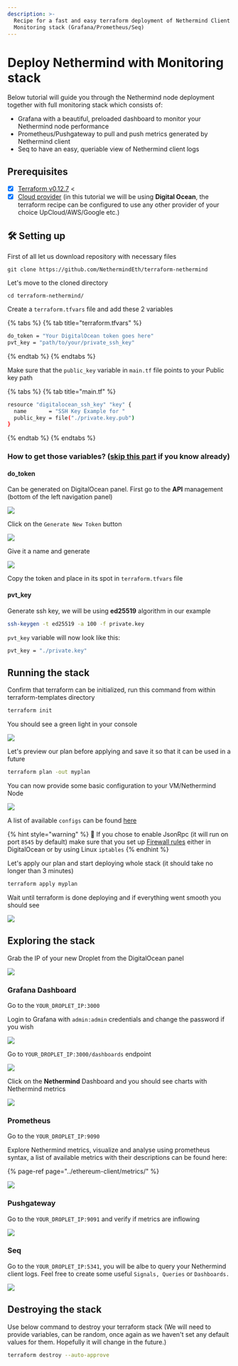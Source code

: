 ```yaml
---
description: >-
  Recipe for a fast and easy terraform deployment of Nethermind Client and
  Monitoring stack (Grafana/Prometheus/Seq)
---
```


# Deploy Nethermind with Monitoring stack

Below tutorial will guide you through the Nethermind node deployment together with full monitoring stack which consists of:

* Grafana with a beautiful, preloaded dashboard to monitor your Nethermind node performance
* Prometheus/Pushgateway to pull and push metrics generated by Nethermind client
* Seq to have an easy, queriable view of Nethermind client logs 

## Prerequisites

* [x] [Terraform v0.12.7](https://www.terraform.io/downloads.html) &lt; 
* [x] [Cloud provider](cloud-providers/) \(in this tutorial we will be using **Digital Ocean**, the terraform recipe can be configured to use any other provider of your choice UpCloud/AWS/Google etc.\)

## 🛠 Setting up

First of all let us download repository with necessary files

```text
git clone https://github.com/NethermindEth/terraform-nethermind
```

Let's move to the cloned directory

```text
cd terraform-nethermind/
```

Create a `terraform.tfvars` file and add these 2 variables

{% tabs %}
{% tab title="terraform.tfvars" %}
```bash
do_token = "Your DigitalOcean token goes here"
pvt_key = "path/to/your/private_ssh_key"
```
{% endtab %}
{% endtabs %}

Make sure that the `public_key` variable in `main.tf` file points to your Public key path

{% tabs %}
{% tab title="main.tf" %}
```bash
resource "digitalocean_ssh_key" "key" {
  name       = "SSH Key Example for "
  public_key = file("./private.key.pub")
}
```
{% endtab %}
{% endtabs %}

### How to get those variables? \([skip this part](deploy-nethermind-with-monitoring-stack.md#run-the-stack) if you know already\)

#### do\_token

Can be generated on DigitalOcean panel. First go to the **API** management \(bottom of the left navigation panel\)

![](../.gitbook/assets/image%20%2843%29.png)

Click on the `Generate New Token` button

![](../.gitbook/assets/image%20%2847%29.png)

Give it a name and generate

![](../.gitbook/assets/image%20%2842%29.png)

Copy the token and place in its spot in `terraform.tfvars` file

#### pvt\_key

Generate ssh key, we will be using **ed25519** algorithm in our example

```bash
ssh-keygen -t ed25519 -a 100 -f private.key
```

`pvt_key` variable will now look like this:

```bash
pvt_key = "./private.key"
```

## Running the stack

Confirm that terraform can be initialized, run this command from within terraform-templates directory

```bash
terraform init
```

You should see a green light in your console

![](../.gitbook/assets/image%20%2850%29.png)

Let's preview our plan before applying and save it so that it can be used in a future

```bash
terraform plan -out myplan
```

You can now provide some basic configuration to your VM/Nethermind Node

![](../.gitbook/assets/image%20%2855%29.png)

A list of available `configs` can be found [here](../ethereum-client/networks.md)

{% hint style="warning" %}
🧯 If you chose to enable JsonRpc \(it will run on port `8545` by default\) make sure that you set up [Firewall rules](../first-steps-with-nethermind/firewall-configuration.md) either in DigitalOcean or by using Linux `iptables`
{% endhint %}

Let's apply our plan and start deploying whole stack \(it should take no longer than 3 minutes\)

```bash
terraform apply myplan
```

Wait until terraform is done deploying and if everything went smooth you should see

![](../.gitbook/assets/image%20%2854%29.png)

## Exploring the stack

Grab the IP of your new Droplet from the DigitalOcean panel

![](../.gitbook/assets/image%20%2852%29.png)

### Grafana Dashboard

Go to the `YOUR_DROPLET_IP:3000`

Login to Grafana with `admin:admin` credentials and change the password if you wish

![](../.gitbook/assets/image%20%2841%29.png)

Go to `YOUR_DROPLET_IP:3000/dashboards` endpoint

![](../.gitbook/assets/image%20%2840%29.png)

Click on the **Nethermind** Dashboard and you should see charts with Nethermind metrics

![](../.gitbook/assets/image%20%2848%29.png)

### Prometheus

Go to the `YOUR_DROPLET_IP:9090`

Explore Nethermind metrics, visualize and analyse using prometheus syntax, a list of available metrics with their descriptions can be found here:

{% page-ref page="../ethereum-client/metrics/" %}



![](../.gitbook/assets/image%20%2851%29.png)

### Pushgateway

Go to the `YOUR_DROPLET_IP:9091` and verify if metrics are inflowing

![](../.gitbook/assets/image%20%2849%29%20%282%29%20%282%29%20%282%29%20%282%29%20%282%29%20%282%29%20%282%29.png)

### Seq

Go to the `YOUR_DROPLET_IP:5341`, you will be albe to query your Nethermind client logs. Feel free to create some useful `Signals, Queries` or `Dashboards.`

![](../.gitbook/assets/image%20%2839%29%20%282%29%20%283%29%20%283%29.png)

## Destroying the stack

Use below command to destroy your terraform stack \(We will need to provide variables, can be random, once again as we haven't set any default values for them. Hopefully it will change in the future.\)

```bash
terraform destroy --auto-approve
```

